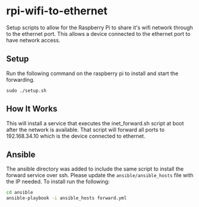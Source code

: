 # rpi-wifi-to-ethernet
Setup scripts to allow for the Raspberry Pi to share it's wifi network through to the ethernet port. This allows a device connected to the ethernet port to have network access.
## Setup
Run the following command on the raspberry pi to install and start the forwarding.  
```
sudo ./setup.sh
```
## How It Works
This will install a service that executes the inet_forward.sh script at boot after the network is available. That script will forward all ports to 192.168.34.10 which is the device connected to ethernet.

## Ansible
The ansible directory was added to include the same script to install the forward service over ssh.  Please update the `ansible/ansible_hosts` file with the IP needed.
To install run the following:  
```bash
cd ansible
ansible-playbook -i ansible_hosts forward.yml
```